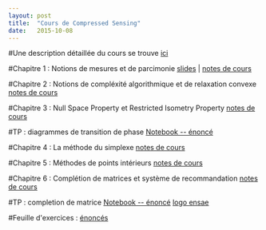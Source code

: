 ```yaml
---
layout: post
title:  "Cours de Compressed Sensing"
date:   2015-10-08
---
```


#Une description détaillée du cours se trouve [ici](/assets/presentation-cours-CS.pdf)

#Chapitre 1 : Notions de mesures et de parcimonie
[slides](/assets/intro_cs.pdf) | [notes de cours](/assets/introduction_cs.pdf) 

#Chapitre 2 : Notions de compléxité algorithmique et de relaxation convexe
[notes de cours](/assets/lecture_ell_0_cs.pdf)

#Chapitre 3 : Null Space Property et Restricted Isometry Property
[notes de cours](/assets/lecture_nsp_rip_cs.pdf)

#TP : diagrammes de transition de phase
[Notebook -- énoncé](/assets/tp_diagramme_transition_phase.zip)

<!--[Notebook -- corrigé](/assets/phase_transition_cvx.ipynb) -->

#Chapitre 4 : La méthode du simplexe
[notes de cours](/assets/simplexe_method.pdf) 

#Chapitre 5 : Méthodes de points intérieurs
[notes de cours](/assets/points_interieurs_method.pdf)

#Chapitre 6 : Complétion de matrices et système de recommandation
[notes de cours](/assets/10_matrice_completion.pdf)



#TP : completion de matrice
[Notebook -- énoncé](/assets/tp_completion.ipynb)
[logo ensae](/assets/ensae.png)

<!-- [Notebook -- corrigé](/assets/completion.ipynb)-->


<!--#Chapitre 6 : Forward-Backward splitting methods
[notes de cours](/assets/fbs_method.pdf)-->



<!-- #TP : basis pursuit via Douglas-Rachford
[notebook](/assets/phase_transition.ipynb) -->

#Feuille d'exercices : [énoncés](/assets/exos_cs.pdf)